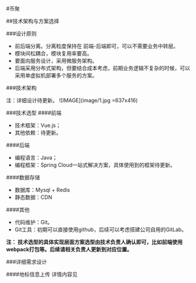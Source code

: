 #币聚

##技术架构与方案选择

###设计原则
* 前后端分离。分离粒度保持在 前端-后端即可，可以不需要业务中转层。
* 模块间松耦合，模块复用率要高。
* 要面向服务设计，采用微服务架构。
* 后端采用分布式架构，但要结合成本考虑，前期业务逻辑不复杂的时候，可以采用单虚拟机部署多个服务的方案。

###技术架构

注：详细设计待更新。
![IMAGE](image/1.jpg =637x416)

###技术选型
####前端
* 技术框架：Vue.js；
* 其他依赖：待更新。

####后端
* 编程语言：Java；
* 编程框架：Spring Cloud一站式解决方案，具体使用到的框架待更新。

####数据存储
* 数据库：Mysql + Redis
* 静态数据：CDN

####其他
* 代码维护：Git。
* Git工具：初期可以直接使用github，后续可以考虑搭建公司自用的GitLab。


**注： 技术选型的具体实现层面方案选型由技术负责人确认即可，比如前端使用webpack打包等。后续请相关负责人更新到对应位置。**

###详细需求设计

####地标信息上传
详情内容见
